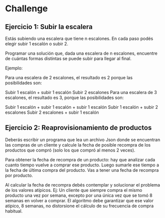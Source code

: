 # Challenge

## Ejercicio 1: Subir la escalera

Estás subiendo una escalera que tiene n escalones. En cada paso podés elegir subir 1 escalón o subir 2.

Programar una solución que, dada una escalera de n escalones, encuentre de cuántas formas distintas se puede subir para llegar al final.

Ejemplo:

Para una escalera de 2 escalones, el resultado es 2 porque las posibilidades son:

Subir 1 escalón + subir 1 escalón
Subir 2 escalones
Para una escalera de 3 escalones, el resultado es 3, porque las posibilidades son:

Subir 1 escalón + subir 1 escalón + subir 1 escalón
Subir 1 escalón + subir 2 escalones
Subir 2 escalones + subir 1 escalón

## Ejercicio 2: Reaprovisionamiento de productos

Deberás escribir un programa que lea un archivo Json  donde se encuentran las compras de un cliente y calcule la fecha de posible recompra de los productos que compró (solo los que compró al menos 2 veces).

Para obtener la fecha de recompra de un producto: hay que analizar cada cuanto tiempo vuelve a comprar ese producto. Luego sumarle ese tiempo a la fecha de última compra del producto. Vas a tener una fecha de recompra por producto.

Al calcular la fecha de recompra debés contemplar y solucionar el problema de los valores atípicos. Ej: Un cliente que siempre compra el mismo producto una vez por semana, excepto por una única vez que se tomó 8 semanas en volver a comprar. El algoritmo debe garantizar que ese valor atípico, 8 semanas, no distorsione el cálculo de su frecuencia de compra habitual.
